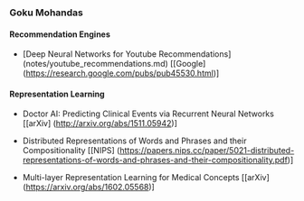 ### Goku Mohandas

#### Recommendation Engines
- [Deep Neural Networks for Youtube Recommendations] (notes/youtube_recommendations.md) [[Google] (https://research.google.com/pubs/pub45530.html)]

#### Representation Learning

- Doctor AI: Predicting Clinical Events via Recurrent Neural Networks [[arXiv] (http://arxiv.org/abs/1511.05942)]

- Distributed Representations of Words and Phrases and their Compositionality [[NIPS] (https://papers.nips.cc/paper/5021-distributed-representations-of-words-and-phrases-and-their-compositionality.pdf)]

- Multi-layer Representation Learning for Medical Concepts [[arXiv] (https://arxiv.org/abs/1602.05568)]
